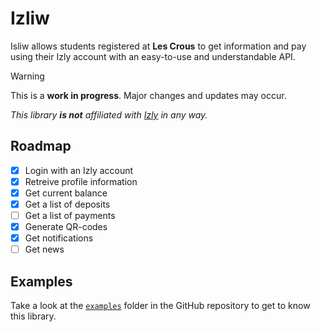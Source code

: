 # Izliw
Isliw allows students registered at **Les Crous** to get information and pay using their Izly account with an easy-to-use and understandable API.

> [!WARNING]
> This is a **work in progress**. Major changes and updates may occur.

*This library **is not** affiliated with [Izly](https://www.izly.fr/) in any way.*

## Roadmap
- [x] Login with an Izly account
- [x] Retreive profile information
- [x] Get current balance
- [x] Get a list of deposits
- [ ] Get a list of payments
- [x] Generate QR-codes
- [x] Get notifications
- [ ] Get news

## Examples

Take a look at the [`examples`](https://github.com/ecnivtwelve/Izliw/tree/main/examples) folder in the GitHub repository to get to know this library.
